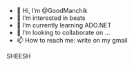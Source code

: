 - 👋 Hi, I’m @GoodManchik
- 👀 I’m interested in beats
- 🌱 I’m currently learning ADO.NET
- 💞️ I’m looking to collaborate on ...
- 📫 How to reach me: write on my gmail


SHEESH

<!---
GoodManchik/GoodManchik is a ✨ special ✨ repository because its `README.md` (this file) appears on your GitHub profile.
You can click the Preview link to take a look at your changes.
--->
